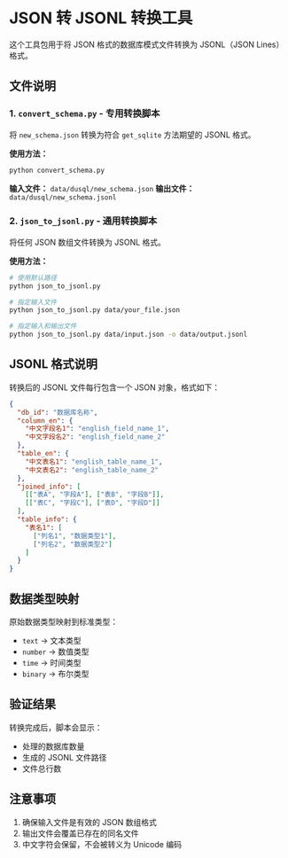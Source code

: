 # JSON 转 JSONL 转换工具

这个工具包用于将 JSON 格式的数据库模式文件转换为 JSONL（JSON Lines）格式。

## 文件说明

### 1. `convert_schema.py` - 专用转换脚本
将 `new_schema.json` 转换为符合 `get_sqlite` 方法期望的 JSONL 格式。

**使用方法：**
```bash
python convert_schema.py
```

**输入文件：** `data/dusql/new_schema.json`
**输出文件：** `data/dusql/new_schema.jsonl`

### 2. `json_to_jsonl.py` - 通用转换脚本
将任何 JSON 数组文件转换为 JSONL 格式。

**使用方法：**
```bash
# 使用默认路径
python json_to_jsonl.py

# 指定输入文件
python json_to_jsonl.py data/your_file.json

# 指定输入和输出文件
python json_to_jsonl.py data/input.json -o data/output.jsonl
```

## JSONL 格式说明

转换后的 JSONL 文件每行包含一个 JSON 对象，格式如下：

```json
{
  "db_id": "数据库名称",
  "column_en": {
    "中文字段名1": "english_field_name_1",
    "中文字段名2": "english_field_name_2"
  },
  "table_en": {
    "中文表名1": "english_table_name_1",
    "中文表名2": "english_table_name_2"
  },
  "joined_info": [
    [["表A", "字段A"], ["表B", "字段B"]],
    [["表C", "字段C"], ["表D", "字段D"]]
  ],
  "table_info": {
    "表名1": [
      ["列名1", "数据类型1"],
      ["列名2", "数据类型2"]
    ]
  }
}
```

## 数据类型映射

原始数据类型映射到标准类型：
- `text` → 文本类型
- `number` → 数值类型
- `time` → 时间类型
- `binary` → 布尔类型

## 验证结果

转换完成后，脚本会显示：
- 处理的数据库数量
- 生成的 JSONL 文件路径
- 文件总行数

## 注意事项

1. 确保输入文件是有效的 JSON 数组格式
2. 输出文件会覆盖已存在的同名文件
3. 中文字符会保留，不会被转义为 Unicode 编码